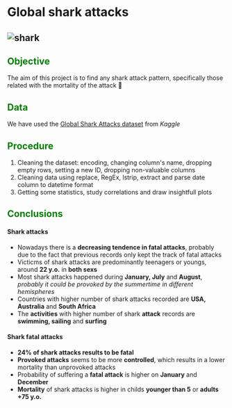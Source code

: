 # Global shark attacks
![shark](https://wpcdn.us-midwest-1.vip.tn-cloud.net/www.honolulumagazine.com/content/uploads/data-import/5474e9bc/The-Shark-Chronicles-Part-I-Catching-Up-with-a-Shark-Attack-Victim-5-Years-Later-ocean-ramsey-great-white-shark.jpg)
---

## <span style="color:green">  Objective </span>
The aim of this project is to find any shark attack pattern, specifically those related with the mortality of the attack :shark:

## <span style="color:green">  Data </span>
We have used the [Global Shark Attacks dataset](https://www.kaggle.com/teajay/global-shark-attacks) from *Kaggle*

## <span style="color:green">  Procedure </span>
1. Cleaning the dataset: encoding, changing column's name, dropping empty rows, setting a new ID, dropping non-valuable columns
2. Cleaning data using replace, RegEx, lstrip, extract and parse date column to datetime format
3. Getting some statistics, study correlations and draw insightfull plots

## <span style="color:green">  Conclusions </span>
#### Shark attacks
- Nowadays there is a **decreasing tendence in fatal attacks**, probably due to the fact that previous records only kept the track of fatal attacks
- Victicms of shark attacks are predominantly teenagers or youngs, around **22 y.o.** in **both sexs**
- Most shark attacks happened during **January, July** and **August**, *probably it could be provoked by the summertime in different hemispheres*
- Countries with higher number of shark attacks recorded are **USA, Australia** and **South Africa**
- The **activities** with higher number of shark **attack** records are **swimming, sailing** and **surfing**
#### Shark fatal attacks
- **24% of shark attacks results to be fatal**
- **Provoked attacks** seems to be more **controlled**, which results in a lower mortality than unprovoked attacks
- Probability of suffering a **fatal attack** is higher on **January** and **December**
- **Mortality** of shark attacks is higher in childs **younger than 5** or **adults +75 y.o.**


